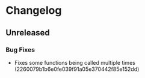 # Changelog

## Unreleased

### Bug Fixes

* Fixes some functions being called multiple times (2260079b1b6e0fe039f91a05e370442f85e152dd)
